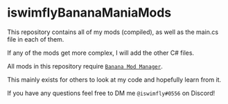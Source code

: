 # iswimflyBananaManiaMods

This repository contains all of my mods (compiled), as well as the main.cs file in each of them.

If any of the mods get more complex, I will add the other C# files.

All mods in this repository require [`Banana Mod Manager`](https://github.com/MorsGames/BananaModManager).

This mainly exists for others to look at my code and hopefully learn from it.

If you have any questions feel free to DM me `@iswimfly#0556` on Discord!
